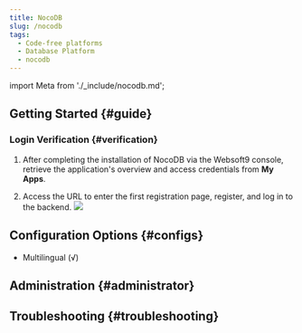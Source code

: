 ```yaml
---
title: NocoDB
slug: /nocodb
tags:
  - Code-free platforms
  - Database Platform
  - nocodb
---
```


import Meta from './\_include/nocodb.md';

<Meta name="meta" />

## Getting Started {#guide}

### Login Verification {#verification}

1. After completing the installation of NocoDB via the Websoft9 console, retrieve the application's overview and access credentials from **My Apps**.

2. Access the URL to enter the first registration page, register, and log in to the backend.
   ![](./assets/nocodb-backend-websoft9.png)

## Configuration Options {#configs}

- Multilingual (√)

## Administration {#administrator}

## Troubleshooting {#troubleshooting}
